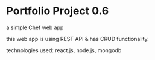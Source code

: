 # Portfolio Project 0.6

a simple Chef web app

<!-- # portfolio_project_0.6

a simple full-stack website for chefs to share recipe -->

this web app is using REST API & has CRUD functionality.

technologies used: react.js, node.js, mongodb
